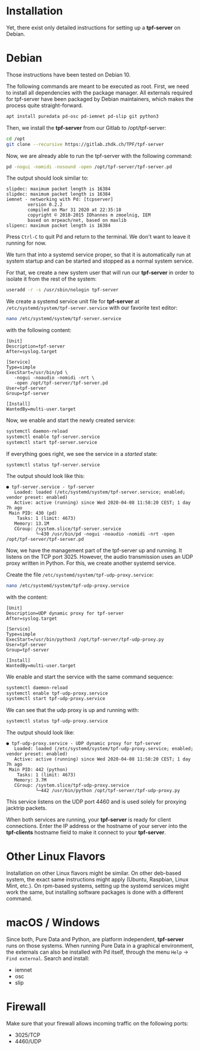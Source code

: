 Installation
============

Yet, there exist only detailed instructions for setting up a **tpf-server**
on Debian. 

Debian
======

Those instructions have been tested on Debian 10.

The following commands are meant to be executed as root. First,
we need to install all dependencies with the package manager. All
externals required for tpf-server have been packaged by Debian
maintainers, which makes the process quite straight-forward.

```bash
apt install puredata pd-osc pd-iemnet pd-slip git python3
```

Then, we install the **tpf-server** from our Gitlab to /opt/tpf-server:

```bash
cd /opt
git clone --recursive https://gitlab.zhdk.ch/TPF/tpf-server
```

Now, we are already able to run the tpf-server with the following command:

```bash
pd -nogui -nomidi -nosound -open /opt/tpf-server/tpf-server.pd
```

The output should look similar to:

```
slipdec: maximum packet length is 16384
slipdec: maximum packet length is 16384
iemnet - networking with Pd: [tcpserver]
        version 0.2.2
        compiled on Mar 31 2020 at 22:35:18
        copyright © 2010-2015 IOhannes m zmoelnig, IEM
        based on mrpeach/net, based on maxlib
slipenc: maximum packet length is 16384
```
Press `Ctrl-C` to quit Pd and return to the terminal. We don't want
to leave it running for now.

We turn that into a systemd service proper, so that it is
automatically run at system startup and can be started and stopped as a
normal system service.

For that, we create a new system user that will run our **tpf-server** in
order to isolate it from the rest of the system:

```bash
useradd -r -s /usr/sbin/nologin tpf-server
```

We create a systemd service unit file for **tpf-server** at
`/etc/systemd/system/tpf-server.service` with our favorite text editor:

```bash
nano /etc/systemd/system/tpf-server.service  
```

with the following content:

```systemd
[Unit]
Description=tpf-server
After=syslog.target

[Service]
Type=simple
ExecStart=/usr/bin/pd \
   -nogui -noaudio -nomidi -nrt \
   -open /opt/tpf-server/tpf-server.pd
User=tpf-server
Group=tpf-server

[Install]
WantedBy=multi-user.target
```

Now, we enable and start the newly created service:

```bash
systemctl daemon-reload
systemctl enable tpf-server.service
systemctl start tpf-server.service
```

If everything goes right, we see the service in a *started* state:

```
systemctl status tpf-server.service
```

The output should look like this:

```
● tpf-server.service - tpf-server
   Loaded: loaded (/etc/systemd/system/tpf-server.service; enabled; vendor preset: enabled)
   Active: active (running) since Wed 2020-04-08 11:58:20 CEST; 1 day 7h ago
 Main PID: 430 (pd)
    Tasks: 1 (limit: 4673)
   Memory: 13.1M
   CGroup: /system.slice/tpf-server.service
           └─430 /usr/bin/pd -nogui -noaudio -nomidi -nrt -open /opt/tpf-server/tpf-server.pd
```

Now, we have the management part of the tpf-server up and running. It
listens on the TCP port 3025. However, the audio transmission uses an
UDP proxy written in Python. For this, we create another systemd
service.


Create the file `/etc/systemd/system/tpf-udp-proxy.service`:

```bash
nano /etc/systemd/system/tpf-udp-proxy.service
```

with the content:

```systemd
[Unit]
Description=UDP dynamic proxy for tpf-server
After=syslog.target

[Service]
Type=simple
ExecStart=/usr/bin/python3 /opt/tpf-server/tpf-udp-proxy.py
User=tpf-server
Group=tpf-server

[Install]
WantedBy=multi-user.target
```

We enable and start the service with the same command sequence:

```bash
systemctl daemon-reload
systemctl enable tpf-udp-proxy.service
systemctl start tpf-udp-proxy.service
```
We can see that the udp proxy is up and running with:

```bash
systemctl status tpf-udp-proxy.service
```

The output should look like:

```
● tpf-udp-proxy.service - UDP dynamic proxy for tpf-server
   Loaded: loaded (/etc/systemd/system/tpf-udp-proxy.service; enabled; vendor preset: enabled)
   Active: active (running) since Wed 2020-04-08 11:58:20 CEST; 1 day 7h ago
 Main PID: 442 (python)
    Tasks: 1 (limit: 4673)
   Memory: 3.7M
   CGroup: /system.slice/tpf-udp-proxy.service
           └─442 /usr/bin/python /opt/tpf-server/tpf-udp-proxy.py
```

This service listens on the UDP port 4460 and is used solely for
proxying jacktrip packets.

When both services are running, your **tpf-server** is ready for client
connections. Enter the IP address or the hostname of your server into
the **tpf-clients** hostname field to make it connect to your **tpf-server**.


Other Linux Flavors
===================

Installation on other Linux flavors might be similar. On other deb-based system, the
exact same instructions might apply (Ubuntu, Raspbian, Linux Mint, etc.). On rpm-based
systems, setting up the systemd services might work the same, but installing software
packages is done with a different command.


macOS / Windows
===============

Since both, Pure Data and Python, are platform independent, **tpf-server** runs on those
systems. When running Pure Data in a graphical environment, the externals can also
be installed with Pd itself, through the menu `Help` -> `Find external`. Search and
install:
 
  * iemnet
  * osc
  * slip


Firewall
========

Make sure that your firewall allows incoming traffic on the following ports:

  * 3025/TCP
  * 4460/UDP


